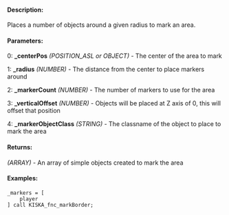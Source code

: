 #### Description:
Places a number of objects around a given radius to mark an area.

#### Parameters:
0: **_centerPos** *(POSITION_ASL or OBJECT)* - The center of the area to mark

1: **_radius** *(NUMBER)* - The distance from the center to place markers around

2: **_markerCount** *(NUMBER)* - The number of markers to use for the area

3: **_verticalOffset** *(NUMBER)* - Objects will be placed at Z axis of 0, this will offset that position

4: **_markerObjectClass** *(STRING)* - The classname of the object to place to mark the area

#### Returns:
*(ARRAY)* - An array of simple objects created to mark the area

#### Examples:
```sqf
_markers = [
    player
] call KISKA_fnc_markBorder;
```


